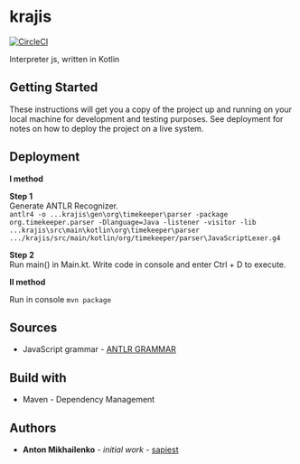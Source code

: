 # krajis

[![CircleCI](https://circleci.com/gh/sapiest/krajis/tree/master.svg?style=svg)](https://circleci.com/gh/sapiest/krajis/tree/master)

Interpreter js, written in Kotlin

## Getting Started
These instructions will get you a copy of the project up and running on your local machine for development and testing purposes. See deployment for notes on how to deploy the project on a live system.

## Deployment

**I method**

**Step 1**\
Generate ANTLR Recognizer.  
`antlr4 -o ...krajis\gen\org\timekeeper\parser -package org.timekeeper.parser -Dlanguage=Java -listener -visitor -lib ...krajis\src\main\kotlin\org\timekeeper\parser .../krajis/src/main/kotlin/org/timekeeper/parser\JavaScriptLexer.g4` 

**Step 2**\
Run main() in Main.kt. Write code in console and enter Ctrl + D to execute.

**II method**

Run in console `mvn package`

## Sources
* JavaScript grammar - [ANTLR GRAMMAR](https://github.com/antlr/grammars-v4/tree/master/javascript/javascript)

## Build with 
* Maven - Dependency Management


## Authors
* **Anton Mikhailenko** - *initial work* - [sapiest](https://github.com/sapiest)

